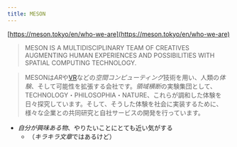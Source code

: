 ```yaml
---
title: MESON
---
```


[https://meson.tokyo/en/who-we-are](https://meson.tokyo/en/who-we-are)

 > 
 > MESON IS A MULTIDISCIPLINARY TEAM OF CREATIVES AUGMENTING HUMAN EXPERIENCES AND POSSIBILITIES WITH SPATIAL COMPUTING TECHNOLOGY.

 > 
 > MESONは*AR*や[VR](VR.md)などの*空間コンピューティング*技術を用い、人類の*体験*、そして可能性を拡張する会社です。*領域横断*の実験集団として、TECHNOLOGY・PHILOSOPHIA・NATURE、これらが調和した体験を日々探究しています。そして、そうした体験を社会に実装するために、様々な企業との共同研究と自社サービスの開発を行っています。

* *自分が興味ある物*、やりたいことにとても近い気がする
  * （*キラキラ文章*ではあるけど）
